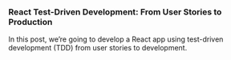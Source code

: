 ### React Test-Driven Development: From User Stories to Production

In this post, we’re going to develop a React app using test-driven development (TDD) from user stories to development.
